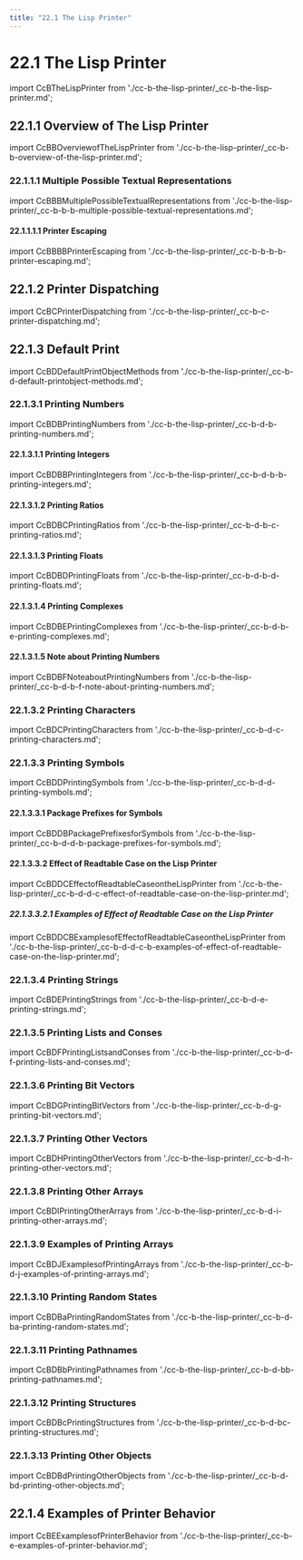 ```yaml
---
title: "22.1 The Lisp Printer"
---
```


# 22.1 The Lisp Printer

import CcBTheLispPrinter from './cc-b-the-lisp-printer/_cc-b-the-lisp-printer.md';

<CcBTheLispPrinter />

## 22.1.1 Overview of The Lisp Printer

import CcBBOverviewofTheLispPrinter from './cc-b-the-lisp-printer/_cc-b-b-overview-of-the-lisp-printer.md';

<CcBBOverviewofTheLispPrinter />

### 22.1.1.1 Multiple Possible Textual Representations

import CcBBBMultiplePossibleTextualRepresentations from './cc-b-the-lisp-printer/_cc-b-b-b-multiple-possible-textual-representations.md';

<CcBBBMultiplePossibleTextualRepresentations />

#### 22.1.1.1.1 Printer Escaping

import CcBBBBPrinterEscaping from './cc-b-the-lisp-printer/_cc-b-b-b-b-printer-escaping.md';

<CcBBBBPrinterEscaping />

## 22.1.2 Printer Dispatching

import CcBCPrinterDispatching from './cc-b-the-lisp-printer/_cc-b-c-printer-dispatching.md';

<CcBCPrinterDispatching />

## 22.1.3 Default Print

import CcBDDefaultPrintObjectMethods from './cc-b-the-lisp-printer/_cc-b-d-default-printobject-methods.md';

<CcBDDefaultPrintObjectMethods />

### 22.1.3.1 Printing Numbers

import CcBDBPrintingNumbers from './cc-b-the-lisp-printer/_cc-b-d-b-printing-numbers.md';

<CcBDBPrintingNumbers />

#### 22.1.3.1.1 Printing Integers

import CcBDBBPrintingIntegers from './cc-b-the-lisp-printer/_cc-b-d-b-b-printing-integers.md';

<CcBDBBPrintingIntegers />

#### 22.1.3.1.2 Printing Ratios

import CcBDBCPrintingRatios from './cc-b-the-lisp-printer/_cc-b-d-b-c-printing-ratios.md';

<CcBDBCPrintingRatios />

#### 22.1.3.1.3 Printing Floats

import CcBDBDPrintingFloats from './cc-b-the-lisp-printer/_cc-b-d-b-d-printing-floats.md';

<CcBDBDPrintingFloats />

#### 22.1.3.1.4 Printing Complexes

import CcBDBEPrintingComplexes from './cc-b-the-lisp-printer/_cc-b-d-b-e-printing-complexes.md';

<CcBDBEPrintingComplexes />

#### 22.1.3.1.5 Note about Printing Numbers

import CcBDBFNoteaboutPrintingNumbers from './cc-b-the-lisp-printer/_cc-b-d-b-f-note-about-printing-numbers.md';

<CcBDBFNoteaboutPrintingNumbers />

### 22.1.3.2 Printing Characters

import CcBDCPrintingCharacters from './cc-b-the-lisp-printer/_cc-b-d-c-printing-characters.md';

<CcBDCPrintingCharacters />

### 22.1.3.3 Printing Symbols

import CcBDDPrintingSymbols from './cc-b-the-lisp-printer/_cc-b-d-d-printing-symbols.md';

<CcBDDPrintingSymbols />

#### 22.1.3.3.1 Package Prefixes for Symbols

import CcBDDBPackagePrefixesforSymbols from './cc-b-the-lisp-printer/_cc-b-d-d-b-package-prefixes-for-symbols.md';

<CcBDDBPackagePrefixesforSymbols />

#### 22.1.3.3.2 Effect of Readtable Case on the Lisp Printer

import CcBDDCEffectofReadtableCaseontheLispPrinter from './cc-b-the-lisp-printer/_cc-b-d-d-c-effect-of-readtable-case-on-the-lisp-printer.md';

<CcBDDCEffectofReadtableCaseontheLispPrinter />

##### 22.1.3.3.2.1 Examples of Effect of Readtable Case on the Lisp Printer

import CcBDDCBExamplesofEffectofReadtableCaseontheLispPrinter from './cc-b-the-lisp-printer/_cc-b-d-d-c-b-examples-of-effect-of-readtable-case-on-the-lisp-printer.md';

<CcBDDCBExamplesofEffectofReadtableCaseontheLispPrinter />

### 22.1.3.4 Printing Strings

import CcBDEPrintingStrings from './cc-b-the-lisp-printer/_cc-b-d-e-printing-strings.md';

<CcBDEPrintingStrings />

### 22.1.3.5 Printing Lists and Conses

import CcBDFPrintingListsandConses from './cc-b-the-lisp-printer/_cc-b-d-f-printing-lists-and-conses.md';

<CcBDFPrintingListsandConses />

### 22.1.3.6 Printing Bit Vectors

import CcBDGPrintingBitVectors from './cc-b-the-lisp-printer/_cc-b-d-g-printing-bit-vectors.md';

<CcBDGPrintingBitVectors />

### 22.1.3.7 Printing Other Vectors

import CcBDHPrintingOtherVectors from './cc-b-the-lisp-printer/_cc-b-d-h-printing-other-vectors.md';

<CcBDHPrintingOtherVectors />

### 22.1.3.8 Printing Other Arrays

import CcBDIPrintingOtherArrays from './cc-b-the-lisp-printer/_cc-b-d-i-printing-other-arrays.md';

<CcBDIPrintingOtherArrays />

### 22.1.3.9 Examples of Printing Arrays

import CcBDJExamplesofPrintingArrays from './cc-b-the-lisp-printer/_cc-b-d-j-examples-of-printing-arrays.md';

<CcBDJExamplesofPrintingArrays />

### 22.1.3.10 Printing Random States

import CcBDBaPrintingRandomStates from './cc-b-the-lisp-printer/_cc-b-d-ba-printing-random-states.md';

<CcBDBaPrintingRandomStates />

### 22.1.3.11 Printing Pathnames

import CcBDBbPrintingPathnames from './cc-b-the-lisp-printer/_cc-b-d-bb-printing-pathnames.md';

<CcBDBbPrintingPathnames />

### 22.1.3.12 Printing Structures

import CcBDBcPrintingStructures from './cc-b-the-lisp-printer/_cc-b-d-bc-printing-structures.md';

<CcBDBcPrintingStructures />

### 22.1.3.13 Printing Other Objects

import CcBDBdPrintingOtherObjects from './cc-b-the-lisp-printer/_cc-b-d-bd-printing-other-objects.md';

<CcBDBdPrintingOtherObjects />

## 22.1.4 Examples of Printer Behavior

import CcBEExamplesofPrinterBehavior from './cc-b-the-lisp-printer/_cc-b-e-examples-of-printer-behavior.md';

<CcBEExamplesofPrinterBehavior />

